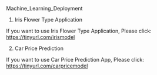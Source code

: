 Machine_Learning_Deployment

1. Iris Flower Type Application

If you want to use Iris Flower Type Application, Please click: https://tinyurl.com/irismodel

2. Car Price Prediction

If you want to use Car Price Prediction App, Please click: https://tinyurl.com/carpricemodel
